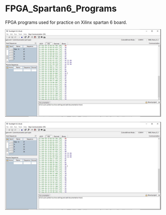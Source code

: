 # FPGA_Spartan6_Programs
FPGA programs used for practice on Xilinx spartan 6 board.

![](16x2_lcd/docklight_ss.JPG)

![](16x2_lcd/docklight_ss.JPG)

